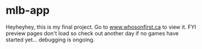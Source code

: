 # mlb-app

Heyheyhey, this is my final project. Go to www.whosonfirst.ca to view it. FYI preview pages don't load so check out another day if no games have started yet... debugging is ongoing.
